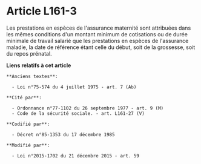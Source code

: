 # Article L161-3

Les prestations en espèces de l'assurance maternité sont attribuées dans les mêmes conditions d'un montant minimum de
cotisations ou de durée minimale de travail salarié que les prestations en espèces de l'assurance maladie, la date de
référence étant celle du début, soit de la grossesse, soit du repos prénatal.

**Liens relatifs à cet article**

	**Anciens textes**:

	  - Loi n°75-574 du 4 juillet 1975 - art. 7 (Ab)

	**Cité par**:

	  - Ordonnance n°77-1102 du 26 septembre 1977 - art. 9 (M)
	  - Code de la sécurité sociale. - art. L161-27 (V)

	**Codifié par**:

	  - Décret n°85-1353 du 17 décembre 1985

	**Modifié par**:

	  - Loi n°2015-1702 du 21 décembre 2015 - art. 59
